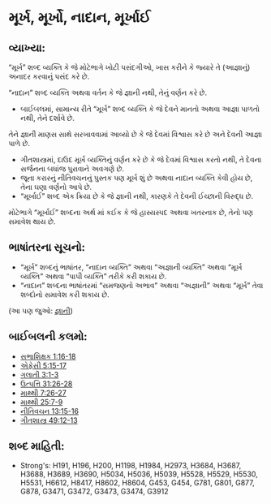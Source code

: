 # મૂર્ખ, મૂર્ખો,  નાદાન, મૂર્ખાઈ 

## વ્યાખ્યા: 

“મૂર્ખ” શબ્દ વ્યક્તિ કે જે મોટેભાગે ખોટી પસંદગીઓ, ખાસ કરીને કે જ્યારે તે (આજ્ઞાનું) અનાદર કરવાનું પસંદ કરે છે.

“નાદાન” શબ્દ વ્યક્તિ અથવા વર્તન કે જે જ્ઞાની નથી, તેનું વર્ણન કરે છે.

* બાઈબલમાં, સામાન્ય રીતે “મૂર્ખ” શબ્દ વ્યક્તિ કે જે દેવને માનતો અથવા આજ્ઞા પાળતો નથી, તેને દર્શાવે છે.

તેને જ્ઞાની માણસ સાથે સરખાવવામાં આવ્યો છે કે જે દેવમાં વિશ્વાસ કરે છે અને દેવની આજ્ઞા પાળે છે.

* ગીતશાસ્ત્રમાં, દાઉદ મૂર્ખ વ્યક્તિનું વર્ણન કરે છે કે જે દેવમાં વિશ્વાસ કરતો નથી, તે દેવના સર્જનના બધાંજ પુરાવાને અવગણે છે.
* જૂના કરારનું નીતિવચનનું પુસ્તક પણ મૂર્ખ શું છે અથવા નાદાન વ્યક્તિ કેવી હોય છે, તેના ઘણા વર્ણનો આપે છે.
* “મૂર્ખાઈ” શબ્દ એક ક્રિયા છે કે જે જ્ઞાની નથી, કારણકે તે દેવની ઈચ્છાની વિરુદ્ધ છે.

મોટેભાગે “મૂર્ખાઈ” શબ્દના અર્થ માં કઈક કે જે હાસ્યસ્પદ અથવા ખતરનાક છે, તેનો પણ સમાવેશ થાય છે.

## ભાષાંતરના સૂચનો: 

* “મૂર્ખ” શબ્દનું ભાષાંતર, “નાદાન વ્યક્તિ” અથવા “અજ્ઞાની વ્યક્તિ” અથવા “મૂર્ખ વ્યક્તિ” અથવા “પાપી વ્યક્તિ” તરીકે કરી શકાય છે.
* “નાદાન” શબ્દના ભાષાંતરમાં “સમજણનો અભાવ” અથવા “અજ્ઞાની” અથવા “મૂર્ખ” તેવા શબ્દોનો સમાવેશ કરી શકાય છે.

(આ પણ જુઓ: [જ્ઞાની](../kt/wise.md))

## બાઈબલની કલમો: 

* [સભાશિક્ષક 1:16-18](rc://gu/tn/help/ecc/01/16)
* [એફેસી 5:15-17](rc://gu/tn/help/eph/05/15)
* [ગલાતી 3:1-3](rc://gu/tn/help/gal/03/01)
* [ઉત્પત્તિ 31:26-28](rc://gu/tn/help/gen/31/26)
* [માથ્થી 7:26-27](rc://gu/tn/help/mat/07/26)
* [માથ્થી 25:7-9](rc://gu/tn/help/mat/25/07)
* [નીતિવચન 13:15-16](rc://gu/tn/help/pro/13/15)
* [ગીતશાસ્ત્ર 49:12-13](rc://gu/tn/help/psa/049/012)

## શબ્દ માહિતી: 

* Strong's: H191, H196, H200, H1198, H1984, H2973, H3684, H3687, H3688, H3689, H3690, H5034, H5036, H5039, H5528, H5529, H5530, H5531, H6612, H8417, H8602, H8604, G453, G454, G781, G801, G877, G878, G3471, G3472, G3473, G3474, G3912
